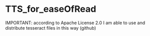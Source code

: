 # TTS_for_easeOfRead

IMPORTANT: according to Apache License 2.0 I am able to use and distribute tesseract files in this way (github)
